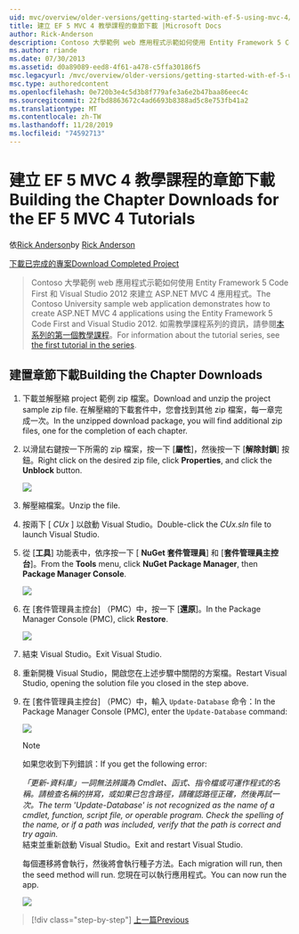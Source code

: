 ```yaml
---
uid: mvc/overview/older-versions/getting-started-with-ef-5-using-mvc-4/building-the-ef5-mvc4-chapter-downloads
title: 建立 EF 5 MVC 4 教學課程的章節下載 |Microsoft Docs
author: Rick-Anderson
description: Contoso 大學範例 web 應用程式示範如何使用 Entity Framework 5 Code First 和 Visual Studio ... 來建立 ASP.NET MVC 4 應用程式。
ms.author: riande
ms.date: 07/30/2013
ms.assetid: d0a89089-eed8-4f61-a478-c5ffa30186f5
msc.legacyurl: /mvc/overview/older-versions/getting-started-with-ef-5-using-mvc-4/building-the-ef5-mvc4-chapter-downloads
msc.type: authoredcontent
ms.openlocfilehash: 0e720b3e4c5d3b8f779afe3a6e2b47baa86eec4c
ms.sourcegitcommit: 22fbd8863672c4ad6693b8388ad5c8e753fb41a2
ms.translationtype: MT
ms.contentlocale: zh-TW
ms.lasthandoff: 11/28/2019
ms.locfileid: "74592713"
---
```

# <a name="building-the-chapter-downloads-for-the-ef-5-mvc-4-tutorials"></a><span data-ttu-id="49bf6-103">建立 EF 5 MVC 4 教學課程的章節下載</span><span class="sxs-lookup"><span data-stu-id="49bf6-103">Building the Chapter Downloads for the EF 5 MVC 4 Tutorials</span></span>

<span data-ttu-id="49bf6-104">依[Rick Anderson]((https://twitter.com/RickAndMSFT))</span><span class="sxs-lookup"><span data-stu-id="49bf6-104">by [Rick Anderson]((https://twitter.com/RickAndMSFT))</span></span>

[<span data-ttu-id="49bf6-105">下載已完成的專案</span><span class="sxs-lookup"><span data-stu-id="49bf6-105">Download Completed Project</span></span>](https://code.msdn.microsoft.com/Getting-Started-with-dd0e2ed8)

> <span data-ttu-id="49bf6-106">Contoso 大學範例 web 應用程式示範如何使用 Entity Framework 5 Code First 和 Visual Studio 2012 來建立 ASP.NET MVC 4 應用程式。</span><span class="sxs-lookup"><span data-stu-id="49bf6-106">The Contoso University sample web application demonstrates how to create ASP.NET MVC 4 applications using the Entity Framework 5 Code First and Visual Studio 2012.</span></span> <span data-ttu-id="49bf6-107">如需教學課程系列的資訊，請參閱[本系列的第一個教學課程](creating-an-entity-framework-data-model-for-an-asp-net-mvc-application.md)。</span><span class="sxs-lookup"><span data-stu-id="49bf6-107">For information about the tutorial series, see [the first tutorial in the series](creating-an-entity-framework-data-model-for-an-asp-net-mvc-application.md).</span></span>

## <a name="building-the-chapter-downloads"></a><span data-ttu-id="49bf6-108">建置章節下載</span><span class="sxs-lookup"><span data-stu-id="49bf6-108">Building the Chapter Downloads</span></span>

1. <span data-ttu-id="49bf6-109">下載並解壓縮 project 範例 zip 檔案。</span><span class="sxs-lookup"><span data-stu-id="49bf6-109">Download and unzip the  project sample zip file.</span></span> <span data-ttu-id="49bf6-110">在解壓縮的下載套件中，您會找到其他 zip 檔案，每一章完成一次。</span><span class="sxs-lookup"><span data-stu-id="49bf6-110">In the unzipped download package, you will find additional zip files, one for the completion of each chapter.</span></span>
2. <span data-ttu-id="49bf6-111">以滑鼠右鍵按一下所需的 zip 檔案，按一下 [**屬性**]，然後按一下 [**解除封鎖**] 按鈕。</span><span class="sxs-lookup"><span data-stu-id="49bf6-111">Right click on the desired zip file, click **Properties**, and click the **Unblock** button.</span></span>  
  
    ![](building-the-ef5-mvc4-chapter-downloads/_static/image1.png)
3. <span data-ttu-id="49bf6-112">解壓縮檔案。</span><span class="sxs-lookup"><span data-stu-id="49bf6-112">Unzip the file.</span></span>
4. <span data-ttu-id="49bf6-113">按兩下 [ *CUx* ] 以啟動 Visual Studio。</span><span class="sxs-lookup"><span data-stu-id="49bf6-113">Double-click the *CUx.sln* file to launch Visual Studio.</span></span>
5. <span data-ttu-id="49bf6-114">從 [**工具**] 功能表中，依序按一下 [ **NuGet 套件管理員**] 和 [**套件管理員主控台**]。</span><span class="sxs-lookup"><span data-stu-id="49bf6-114">From the **Tools** menu, click **NuGet Package Manager**, then **Package Manager Console**.</span></span>  
  
    ![](building-the-ef5-mvc4-chapter-downloads/_static/image2.png)
6. <span data-ttu-id="49bf6-115">在 [套件管理員主控台] （PMC）中，按一下 [**還原**]。</span><span class="sxs-lookup"><span data-stu-id="49bf6-115">In the Package Manager Console (PMC), click **Restore**.</span></span>  
  
    ![](building-the-ef5-mvc4-chapter-downloads/_static/image3.png)
7. <span data-ttu-id="49bf6-116">結束 Visual Studio。</span><span class="sxs-lookup"><span data-stu-id="49bf6-116">Exit Visual Studio.</span></span>
8. <span data-ttu-id="49bf6-117">重新開機 Visual Studio，開啟您在上述步驟中關閉的方案檔。</span><span class="sxs-lookup"><span data-stu-id="49bf6-117">Restart Visual Studio, opening the solution file you closed in the step above.</span></span>
9. <span data-ttu-id="49bf6-118">在 [套件管理員主控台] （PMC）中，輸入 `Update-Database` 命令：</span><span class="sxs-lookup"><span data-stu-id="49bf6-118">In the Package Manager Console (PMC), enter the `Update-Database` command:</span></span>  
  
    ![](building-the-ef5-mvc4-chapter-downloads/_static/image4.png)  

    > [!NOTE]
    > <span data-ttu-id="49bf6-119">如果您收到下列錯誤：</span><span class="sxs-lookup"><span data-stu-id="49bf6-119">If you get the following error:</span></span>  
    >   
    >  <span data-ttu-id="49bf6-120">*「更新-資料庫」一詞無法辨識為 Cmdlet、函式、指令檔或可運作程式的名稱。請檢查名稱的拼寫，或如果已包含路徑，請確認路徑正確，然後再試一次。*</span><span class="sxs-lookup"><span data-stu-id="49bf6-120">*The term 'Update-Database' is not recognized as the name of a cmdlet, function, script file, or operable program. Check the spelling of the name, or if a path was included, verify that the path is correct and try again.*</span></span>  
    > <span data-ttu-id="49bf6-121">結束並重新啟動 Visual Studio。</span><span class="sxs-lookup"><span data-stu-id="49bf6-121">Exit and restart Visual Studio.</span></span>

    <span data-ttu-id="49bf6-122">每個遷移將會執行，然後將會執行種子方法。</span><span class="sxs-lookup"><span data-stu-id="49bf6-122">Each migration will run, then the seed method will run.</span></span> <span data-ttu-id="49bf6-123">您現在可以執行應用程式。</span><span class="sxs-lookup"><span data-stu-id="49bf6-123">You can now run the app.</span></span>

    ![](building-the-ef5-mvc4-chapter-downloads/_static/image5.png)

> [!div class="step-by-step"]
> [<span data-ttu-id="49bf6-124">上一篇</span><span class="sxs-lookup"><span data-stu-id="49bf6-124">Previous</span></span>](advanced-entity-framework-scenarios-for-an-mvc-web-application.md)
